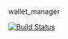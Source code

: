 wallet_manager


[![Build Status](https://github.com/V0lodimirV/wallet_manager/actions/workflows/main.yml/badge.svg?branch=main)](https://github.com/V0lodimirV/wallet_manager/actions/workflows/main.yml)